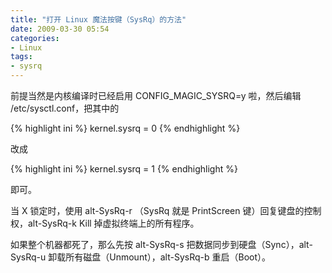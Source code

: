 ```yaml
---
title: "打开 Linux 魔法按键（SysRq）的方法"
date: 2009-03-30 05:54
categories:
- Linux
tags:
- sysrq
---
```


前提当然是内核编译时已经启用 CONFIG\_MAGIC\_SYSRQ=y 啦，然后编辑
/etc/sysctl.conf，把其中的

{% highlight ini %}
kernel.sysrq = 0
{% endhighlight %}

改成

{% highlight ini %}
kernel.sysrq = 1
{% endhighlight %}

即可。

当 X 锁定时，使用 alt-SysRq-r （SysRq 就是 PrintScreen
键）回复键盘的控制权，alt-SysRq-k Kill 掉虚拟终端上的所有程序。

如果整个机器都死了，那么先按 alt-SysRq-s
把数据同步到硬盘（Sync），alt-SysRq-u
卸载所有磁盘（Unmount），alt-SysRq-b 重启（Boot）。

